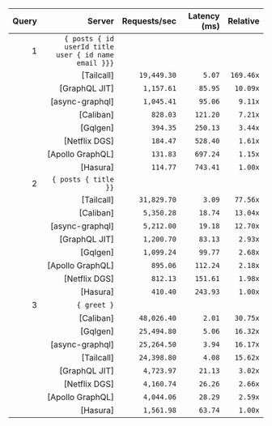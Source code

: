 <!-- PERFORMANCE_RESULTS_START -->

| Query | Server | Requests/sec | Latency (ms) | Relative |
|-------:|--------:|--------------:|--------------:|---------:|
| 1 | `{ posts { id userId title user { id name email }}}` |
|| [Tailcall] | `19,449.30` | `5.07` | `169.46x` |
|| [GraphQL JIT] | `1,157.61` | `85.95` | `10.09x` |
|| [async-graphql] | `1,045.41` | `95.06` | `9.11x` |
|| [Caliban] | `828.03` | `121.20` | `7.21x` |
|| [Gqlgen] | `394.35` | `250.13` | `3.44x` |
|| [Netflix DGS] | `184.47` | `528.40` | `1.61x` |
|| [Apollo GraphQL] | `131.83` | `697.24` | `1.15x` |
|| [Hasura] | `114.77` | `743.41` | `1.00x` |
| 2 | `{ posts { title }}` |
|| [Tailcall] | `31,829.70` | `3.09` | `77.56x` |
|| [Caliban] | `5,350.28` | `18.74` | `13.04x` |
|| [async-graphql] | `5,212.00` | `19.18` | `12.70x` |
|| [GraphQL JIT] | `1,200.70` | `83.13` | `2.93x` |
|| [Gqlgen] | `1,099.24` | `99.77` | `2.68x` |
|| [Apollo GraphQL] | `895.06` | `112.24` | `2.18x` |
|| [Netflix DGS] | `812.13` | `151.61` | `1.98x` |
|| [Hasura] | `410.40` | `243.93` | `1.00x` |
| 3 | `{ greet }` |
|| [Caliban] | `48,026.40` | `2.01` | `30.75x` |
|| [Gqlgen] | `25,494.80` | `5.06` | `16.32x` |
|| [async-graphql] | `25,264.50` | `3.94` | `16.17x` |
|| [Tailcall] | `24,398.80` | `4.08` | `15.62x` |
|| [GraphQL JIT] | `4,723.97` | `21.13` | `3.02x` |
|| [Netflix DGS] | `4,160.74` | `26.26` | `2.66x` |
|| [Apollo GraphQL] | `4,044.06` | `28.29` | `2.59x` |
|| [Hasura] | `1,561.98` | `63.74` | `1.00x` |

<!-- PERFORMANCE_RESULTS_END -->
